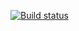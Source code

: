 [![Build status](https://ci.appveyor.com/api/projects/status/0as1wb8hox3iyo6x?svg=true)](https://ci.appveyor.com/project/lstmpr/1-2-3-ci-postman-echo)
